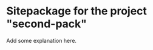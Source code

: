 Sitepackage for the project "second-pack"
==============================================================

Add some explanation here.
